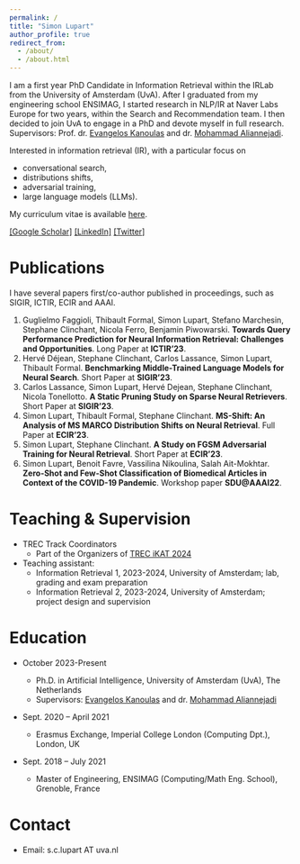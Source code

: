 ```yaml
---
permalink: /
title: "Simon Lupart"
author_profile: true
redirect_from: 
  - /about/
  - /about.html
---
```


I am a first year PhD Candidate in Information Retrieval within the IRLab from the University of Amsterdam (UvA). After I graduated from my engineering school ENSIMAG, I started research in NLP/IR at Naver Labs Europe for two years, within the Search and Recommendation team. I then decided to join UvA to engage in a PhD and devote myself in full research. Supervisors: Prof. dr. [Evangelos Kanoulas](https://staff.fnwi.uva.nl/e.kanoulas/) and dr. [Mohammad Aliannejadi](https://aliannejadi.com/).

Interested in information retrieval (IR), with a particular focus on 
- conversational search,
- distributions shifts,
- adversarial training, 
- large language models (LLMs).

My curriculum vitae is available [here](https://SimonLupart.github.io/files/CV_Simon_Lupart.pdf).   

[[Google Scholar]](https://scholar.google.com/citations?user=gJQMnv8AAAAJ&hl=en) [[LinkedIn]](https://www.linkedin.com/in/simon_lupart/) [[Twitter]](https://twitter.com/simon-lupart)


Publications
======
I have several papers first/co-author published in proceedings, such as SIGIR, ICTIR, ECIR and AAAI.
1. Guglielmo Faggioli, Thibault Formal, Simon Lupart, Stefano Marchesin, Stephane Clinchant, Nicola Ferro, Benjamin Piwowarski. **Towards Query Performance Prediction for Neural Information Retrieval: Challenges and Opportunities**. Long Paper at **ICTIR’23**.
2. Hervé Déjean, Stephane Clinchant, Carlos Lassance, Simon Lupart, Thibault Formal. **Benchmarking Middle-Trained Language Models for Neural Search**. Short Paper at **SIGIR’23**.
3. Carlos Lassance, Simon Lupart, Hervé Dejean, Stephane Clinchant, Nicola Tonellotto. **A Static Pruning Study on Sparse Neural Retrievers**. Short Paper at **SIGIR’23**.
4. Simon Lupart, Thibault Formal, Stephane Clinchant. **MS-Shift: An Analysis of MS MARCO Distribution Shifts on Neural Retrieval**. Full Paper at **ECIR’23**.
5. Simon Lupart, Stephane Clinchant. **A Study on FGSM Adversarial Training for Neural Retrieval**. Short Paper at **ECIR’23**.
6. Simon Lupart, Benoit Favre, Vassilina Nikoulina, Salah Ait-Mokhtar. **Zero-Shot and Few-Shot Classification of Biomedical Articles in Context of the COVID-19 Pandemic**. Workshop paper **SDU@AAAI22**.

Teaching & Supervision
======
* TREC Track Coordinators
  - Part of the Organizers of [TREC iKAT 2024](https://www.trecikat.com/)
* Teaching assistant: 
  - Information Retrieval 1, 2023-2024, University of Amsterdam; lab, grading and exam preparation
  - Information Retrieval 2, 2023-2024, University of Amsterdam; project design and supervision

Education
======
* October 2023-Present   
  - Ph.D. in Artificial Intelligence, University of Amsterdam (UvA), The Netherlands   
  - Supervisors: [Evangelos Kanoulas](https://staff.fnwi.uva.nl/e.kanoulas/) and dr. [Mohammad Aliannejadi](https://aliannejadi.com/)

* Sept. 2020 – April 2021    
  - Erasmus Exchange, Imperial College London (Computing Dpt.), London, UK
 
* Sept. 2018 – July 2021  
  - Master of Engineering, ENSIMAG (Computing/Math Eng. School), Grenoble, France   

Contact
======
* Email: s.c.lupart AT uva.nl
